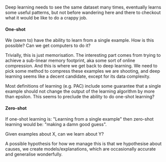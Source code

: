 Deep learning needs to see the same dataset many times, eventually learns some useful patterns, but not before wandering here and there to checkout what it would be like to do a crappy job.

#### One-shot

We (seem to) have the ability to learn from a single example. How is this possible? Can we get computers to do it?

Trivially, this is just memorisation. The interesting part comes from trying to achieve a sub-linear memory footprint, aka some sort of online compression. And this is where we get back to deep learning. We need to pick some method to compress these examples we are shooting, and deep learning seems like a decent candidate, except for its data complexity.

Most definitions of learning (e.g. PAC) include some guarantee that a single example should not change the output of the learning algorithm by more than epsilon. This seems to preclude the ability to do one-shot learning?

<!-- How do current methods get around this? -->
<!-- Could be closer to memory, decompose new input into things already known, memorise signal over them. Then learning would be the how to decompose. Aka one-shot == memory. -->

#### Zero-shot

If one-shot learning is: "Learning from a single example" then zero-shot learning would be: "making a damn good guess".

Given examples about X, can we learn about Y?

A possible hypothesis for how we manage this is that we hypothesise about causes, we create models/explanations, which are occasionally accurate and generalise wonderfully.
